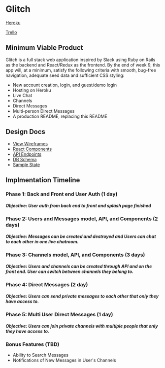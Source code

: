 # Glitch

[Heroku](https://glitch-aa.herokuapp.com/#/)

[Trello](https://trello.com/b/K0B4MTzt/glitch)

## Minimum Viable Product

Glitch is a full stack web application inspired by Slack using Ruby on Rails as the backend and React/Redux as the frontend. By the end of week 9, this app will, at a minimum, satisfy the following criteria with smooth, bug-free navigation, adequate seed data and sufficient CSS styling:

* New account creation, login, and guest/demo login
* Hosting on Heroku
* Live Chat
* Channels
* Direct Messages
* Multi-person Direct Messages
* A production README, replacing this README

## Design Docs

* [View Wireframes](./wireframes/)
* [React Components](./component-hierarchy.md)
* [API Endpoints](./api-endpoints.md)
* [DB Schema](schema.md)
* [Sample State](sample-state.md)

## Implmentation Timeline

### Phase 1: Back and Front end User Auth (1 day)
##### Objective: User auth from back end to front and splash page finished

### Phase 2: Users and Messages model, API, and Components (2 days)
##### Objective: Messages can be created and destroyed and Users can chat to each other in one live chatroom.

### Phase 3: Channels model, API, and Components (3 days)
##### Objective: Users and channels can be created through API and on the front end. User can switch between channels they belong to.

### Phase 4: Direct Messages (2 day)
##### Objective: Users can send private messages to each other that only they have access to.

### Phase 5: Multi User Direct Messages (1 day)
##### Objective: Users can join private channels with multiple people that only they have access to.

### Bonus Features (TBD)
* Ability to Search Messages
* Notifications of New Messages in User's Channels
